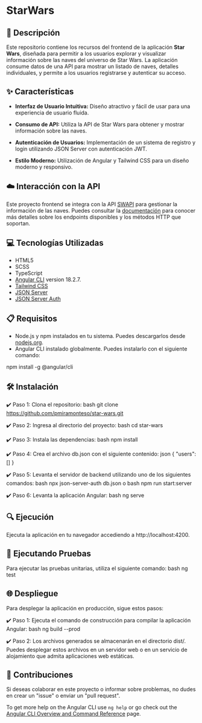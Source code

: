 # StarWars

## 📄 Descripción

Este repositorio contiene los recursos del frontend de la aplicación **Star Wars**, diseñada para permitir a los usuarios explorar y visualizar información sobre las naves del universo de Star Wars. La aplicación consume datos de una API para mostrar un listado de naves, detalles individuales, y permite a los usuarios registrarse y autenticar su acceso.

## ✨ Características

- **Interfaz de Usuario Intuitiva:** Diseño atractivo y fácil de usar para una experiencia de usuario fluida.
  
- **Consumo de API:** Utiliza la API de Star Wars para obtener y mostrar información sobre las naves.
  
- **Autenticación de Usuarios:** Implementación de un sistema de registro y login utilizando JSON Server con autenticación JWT.

- **Estilo Moderno:** Utilización de Angular y Tailwind CSS para un diseño moderno y responsivo.

## ☁️ Interacción con la API

Este proyecto frontend se integra con la API [SWAPI](https://swapi.dev/documentation) para gestionar la información de las naves. Puedes consultar la [documentación](https://swapi.dev/documentation) para conocer más detalles sobre los endpoints disponibles y los métodos HTTP que soportan.

## 💻 Tecnologías Utilizadas

- HTML5
- SCSS
- TypeScript
- [Angular CLI](https://angular.dev/) version 18.2.7.
- [Tailwind CSS](https://tailwindcss.com/)
- [JSON Server](https://github.com/typicode/json-server)
- [JSON Server Auth](https://github.com/typicode/json-server-auth)

## 📋 Requisitos

- Node.js y npm instalados en tu sistema. Puedes descargarlos desde [nodejs.org](https://nodejs.org/).
- Angular CLI instalado globalmente. Puedes instalarlo con el siguiente comando:

npm install -g @angular/cli

## 🛠️ Instalación
✔️ Paso 1: Clona el repositorio:
bash
git clone https://github.com/pmiramonteso/star-wars.git

✔️ Paso 2: Ingresa al directorio del proyecto:
bash
cd star-wars

✔️ Paso 3: Instala las dependencias:
bash
npm install

✔️ Paso 4: Crea el archivo db.json con el siguiente contenido:
json
{
  "users": []
}

✔️ Paso 5: Levanta el servidor de backend utilizando uno de los siguientes comandos:
bash
npx json-server-auth db.json
o
bash
npm run start:server

✔️ Paso 6: Levanta la aplicación Angular:
bash
ng serve

##  🔍 Ejecución
Ejecuta la aplicación en tu navegador accediendo a http://localhost:4200.

##  🧪 Ejecutando Pruebas
Para ejecutar las pruebas unitarias, utiliza el siguiente comando:
bash
ng test

##  🌐 Despliegue
Para desplegar la aplicación en producción, sigue estos pasos:

✔️ Paso 1: Ejecuta el comando de construcción para compilar la aplicación Angular:
bash
ng build --prod

✔️ Paso 2: Los archivos generados se almacenarán en el directorio dist/. Puedes desplegar estos archivos en un servidor web o en un servicio de alojamiento que admita aplicaciones web estáticas.

##  🤝 Contribuciones
Si deseas colaborar en este proyecto o informar sobre problemas, no dudes en crear un "issue" o enviar un "pull request".

To get more help on the Angular CLI use `ng help` or go check out the [Angular CLI Overview and Command Reference](https://angular.dev/tools/cli) page.
